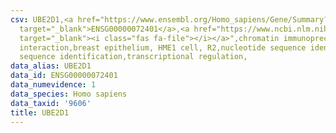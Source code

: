 ```yaml
---
csv: UBE2D1,<a href="https://www.ensembl.org/Homo_sapiens/Gene/Summary?db=core;g=ENSG00000072401"
  target="_blank">ENSG00000072401</a>,<a href="https://www.ncbi.nlm.nih.gov/pubmed/22863008"
  target="_blank"><i class="fas fa-file"></i></a>",chromatin immunoprecipitation assay,direct
  interaction,breast epithelium, HME1 cell, R2,nucleotide sequence identification,nucleotide
  sequence identification,transcriptional regulation,
data_alias: UBE2D1
data_id: ENSG00000072401
data_numevidence: 1
data_species: Homo sapiens
data_taxid: '9606'
title: UBE2D1
---
```

